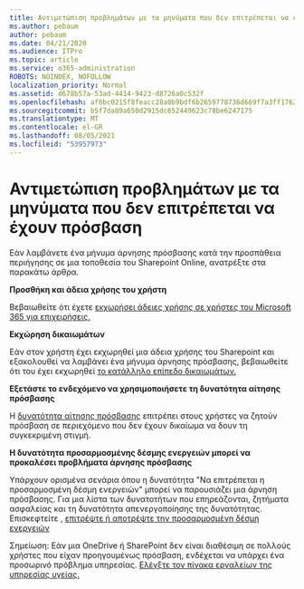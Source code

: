 ```yaml
---
title: Αντιμετώπιση προβλημάτων με τα μηνύματα που δεν επιτρέπεται να έχουν πρόσβαση
ms.author: pebaum
author: pebaum
ms.date: 04/21/2020
ms.audience: ITPro
ms.topic: article
ms.service: o365-administration
ROBOTS: NOINDEX, NOFOLLOW
localization_priority: Normal
ms.assetid: d678b57a-53ad-4414-9423-d8726a0c532f
ms.openlocfilehash: af0bc0215f8feacc28a0b9bdf6b2659778736d669f7a3ff17628401e23d5fb6f
ms.sourcegitcommit: b5f7da89a650d2915dc652449623c78be6247175
ms.translationtype: MT
ms.contentlocale: el-GR
ms.lasthandoff: 08/05/2021
ms.locfileid: "53957973"
---
```

# <a name="troubleshoot-access-denied-messages"></a>Αντιμετώπιση προβλημάτων με τα μηνύματα που δεν επιτρέπεται να έχουν πρόσβαση

Εάν λαμβάνετε ένα μήνυμα άρνησης πρόσβασης κατά την προσπάθεια περιήγησης σε μια τοποθεσία του Sharepoint Online, ανατρέξτε στα παρακάτω άρθρα.

**Προσθήκη και άδεια χρήσης του χρήστη**

Βεβαιωθείτε ότι έχετε [εκχωρήσει άδειες χρήσης σε χρήστες του Microsoft 365 για επιχειρήσεις.](https://docs.microsoft.com/microsoft-365/admin/add-users/add-users)

**Εκχώρηση δικαιωμάτων**

Εάν στον χρήστη έχει εκχωρηθεί μια άδεια χρήσης του Sharepoint και εξακολουθεί να λαμβάνει ένα μήνυμα άρνησης πρόσβασης, βεβαιωθείτε ότι του έχει εκχωρηθεί [το κατάλληλο επίπεδο δικαιωμάτων.](https://docs.microsoft.com/sharepoint/understanding-permission-levels)

**Εξετάστε το ενδεχόμενο να χρησιμοποιήσετε τη δυνατότητα αίτησης πρόσβασης**

Η [δυνατότητα αίτησης πρόσβασης](https://support.office.com/article/Set-up-and-manage-access-requests-94B26E0B-2822-49D4-929A-8455698654B3) επιτρέπει στους χρήστες να ζητούν πρόσβαση σε περιεχόμενο που δεν έχουν δικαίωμα να δουν τη συγκεκριμένη στιγμή. 

**Η δυνατότητα προσαρμοσμένης δέσμης ενεργειών μπορεί να προκαλέσει προβλήματα άρνησης πρόσβασης**

Υπάρχουν ορισμένα σενάρια όπου η δυνατότητα "Να επιτρέπεται η προσαρμοσμένη δέσμη ενεργειών" μπορεί να παρουσιάζει μια άρνηση πρόσβασης. Για μια λίστα των δυνατοτήτων που επηρεάζονται, ζητήματα ασφαλείας και τη δυνατότητα απενεργοποίησης της δυνατότητας. Επισκεφτείτε , [επιτρέψτε ή αποτρέψτε την προσαρμοσμένη δέσμη ενεργειών](https://docs.microsoft.com/sharepoint/allow-or-prevent-custom-script)

Σημείωση: Εάν μια OneDrive ή SharePoint δεν είναι διαθέσιμη σε πολλούς χρήστες που είχαν προηγουμένως πρόσβαση, ενδέχεται να υπάρχει ένα προσωρινό πρόβλημα υπηρεσίας. [Ελέγξτε τον πίνακα εργαλείων της υπηρεσίας υγείας.](https://portal.office.com/adminportal/home#/servicehealth)


  

